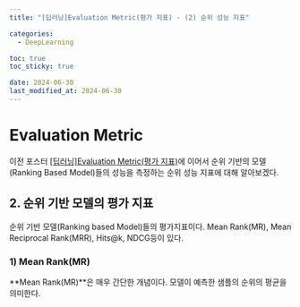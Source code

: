 ```yaml
---
title: "[딥러닝]Evaluation Metric(평가 지표) - (2) 순위 성능 지표"

categories: 
  - DeepLearning

toc: true
toc_sticky: true

date: 2024-06-30
last_modified_at: 2024-06-30
---
```


# Evaluation Metric

이전 포스터 [\[딥러닝\]Evaluation Metric(평가 지표)](https://meaningful96.github.io/deeplearning/evaluation_metric/#site-nav)에 이어서 순위 기반의 모델(Ranking Based Model)들의 성능을 측정하는 순위 성능 지표에 대해 알아보겠다.

## 2. 순위 기반 모델의 평가 지표

순위 기반 모델(Ranking based Model)들의 평가지표이다. Mean Rank(MR), Mean Reciprocal Rank(MRR), Hits@k, NDCG등이 있다.

### 1) Mean Rank(MR)

**Mean Rank(MR)**은 매우 간단한 개념이다. 모델이 예측한 샘플의 순위의 평균을 의미한다. 
